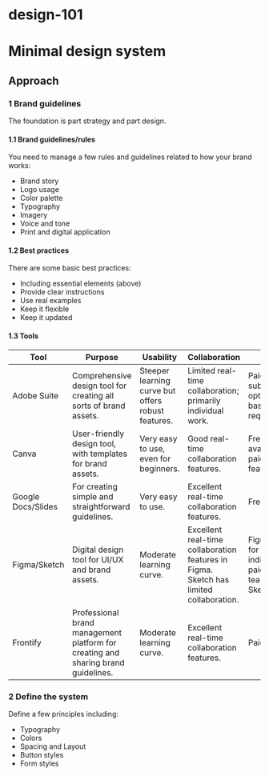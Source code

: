# design-101


# Minimal design system


## Approach 


### 1 Brand guidelines  

The foundation is part strategy and part design. 

#### 1.1 Brand guidelines/rules

You need to manage a few rules and guidelines related to how your brand works:  

- Brand story 
- Logo usage
- Color palette 
- Typography 
- Imagery 
- Voice and tone 
- Print and digital application 

#### 1.2 Best practices 

There are some basic best practices: 

- Including essential elements (above)
- Provide clear instructions 
- Use real examples 
- Keep it flexible 
- Keep it updated 

#### 1.3 Tools 

| Tool | Purpose | Usability | Collaboration | Cost | Online/Offline |
| --- | --- | --- | --- | --- | --- |
| Adobe Suite | Comprehensive design tool for creating all sorts of brand assets. | Steeper learning curve but offers robust features. | Limited real-time collaboration; primarily individual work. | Paid. Various subscription options based on requirements. | Both, but primarily Offline. |
| Canva | User-friendly design tool, with templates for brand assets. | Very easy to use, even for beginners. | Good real-time collaboration features. | Free version available, paid for more features. | Online. |
| Google Docs/Slides | For creating simple and straightforward guidelines. | Very easy to use. | Excellent real-time collaboration features. | Free. | Online. |
| Figma/Sketch | Digital design tool for UI/UX and brand assets. | Moderate learning curve. | Excellent real-time collaboration features in Figma. Sketch has limited collaboration. | Figma: Free for individuals, paid for teams. Sketch: Paid. | Figma: Online. Sketch: Offline. |
| Frontify | Professional brand management platform for creating and sharing brand guidelines. | Moderate learning curve. | Excellent real-time collaboration features. | Paid. | Online. |


### 2 Define the system

Define a few principles including: 

- Typography 
- Colors 
- Spacing and Layout
- Button styles
- Form styles 

###
